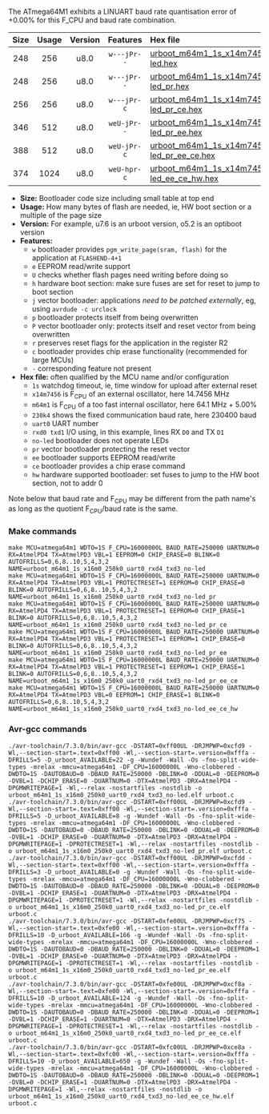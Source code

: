 The ATmega64M1 exhibits a LINUART baud rate quantisation error of +0.00% for this F_CPU and baud rate combination.

|Size|Usage|Version|Features|Hex file|
|:-:|:-:|:-:|:-:|:--|
|248|256|u8.0|`w---jPr--`|[urboot_m64m1_1s_x14m7456_230k4_uart0_rxd4_txd3_no-led.hex](https://raw.githubusercontent.com/stefanrueger/urboot.hex/main/mcus/atmega64m1/watchdog_1_s/external_oscillator_x/14m745600_hz/%2B230k4_baud/uart0_rxd4_txd3/no-led/urboot_m64m1_1s_x14m7456_230k4_uart0_rxd4_txd3_no-led.hex)|
|248|256|u8.0|`w---jPr--`|[urboot_m64m1_1s_x14m7456_230k4_uart0_rxd4_txd3_no-led_pr.hex](https://raw.githubusercontent.com/stefanrueger/urboot.hex/main/mcus/atmega64m1/watchdog_1_s/external_oscillator_x/14m745600_hz/%2B230k4_baud/uart0_rxd4_txd3/no-led/urboot_m64m1_1s_x14m7456_230k4_uart0_rxd4_txd3_no-led_pr.hex)|
|256|256|u8.0|`w---jPr-c`|[urboot_m64m1_1s_x14m7456_230k4_uart0_rxd4_txd3_no-led_pr_ce.hex](https://raw.githubusercontent.com/stefanrueger/urboot.hex/main/mcus/atmega64m1/watchdog_1_s/external_oscillator_x/14m745600_hz/%2B230k4_baud/uart0_rxd4_txd3/no-led/urboot_m64m1_1s_x14m7456_230k4_uart0_rxd4_txd3_no-led_pr_ce.hex)|
|346|512|u8.0|`weU-jPr--`|[urboot_m64m1_1s_x14m7456_230k4_uart0_rxd4_txd3_no-led_pr_ee.hex](https://raw.githubusercontent.com/stefanrueger/urboot.hex/main/mcus/atmega64m1/watchdog_1_s/external_oscillator_x/14m745600_hz/%2B230k4_baud/uart0_rxd4_txd3/no-led/urboot_m64m1_1s_x14m7456_230k4_uart0_rxd4_txd3_no-led_pr_ee.hex)|
|388|512|u8.0|`weU-jPr-c`|[urboot_m64m1_1s_x14m7456_230k4_uart0_rxd4_txd3_no-led_pr_ee_ce.hex](https://raw.githubusercontent.com/stefanrueger/urboot.hex/main/mcus/atmega64m1/watchdog_1_s/external_oscillator_x/14m745600_hz/%2B230k4_baud/uart0_rxd4_txd3/no-led/urboot_m64m1_1s_x14m7456_230k4_uart0_rxd4_txd3_no-led_pr_ee_ce.hex)|
|374|1024|u8.0|`weU-hpr-c`|[urboot_m64m1_1s_x14m7456_230k4_uart0_rxd4_txd3_no-led_ee_ce_hw.hex](https://raw.githubusercontent.com/stefanrueger/urboot.hex/main/mcus/atmega64m1/watchdog_1_s/external_oscillator_x/14m745600_hz/%2B230k4_baud/uart0_rxd4_txd3/no-led/urboot_m64m1_1s_x14m7456_230k4_uart0_rxd4_txd3_no-led_ee_ce_hw.hex)|

- **Size:** Bootloader code size including small table at top end
- **Usage:** How many bytes of flash are needed, ie, HW boot section or a multiple of the page size
- **Version:** For example, u7.6 is an urboot version, o5.2 is an optiboot version
- **Features:**
  + `w` bootloader provides `pgm_write_page(sram, flash)` for the application at `FLASHEND-4+1`
  + `e` EEPROM read/write support
  + `U` checks whether flash pages need writing before doing so
  + `h` hardware boot section: make sure fuses are set for reset to jump to boot section
  + `j` vector bootloader: applications *need to be patched externally*, eg, using `avrdude -c urclock`
  + `p` bootloader protects itself from being overwritten
  + `P` vector bootloader only: protects itself and reset vector from being overwritten
  + `r` preserves reset flags for the application in the register R2
  + `c` bootloader provides chip erase functionality (recommended for large MCUs)
  + `-` corresponding feature not present
- **Hex file:** often qualified by the MCU name and/or configuration
  + `1s` watchdog timeout, ie, time window for upload after external reset
  + `x14m7456` is F<sub>CPU</sub> of an external oscillator, here 14.7456 MHz
  + `m64m1` is F<sub>CPU</sub> of a too fast internal oscillator, here 64.1 MHz + 5.00%
  + `230k4` shows the fixed communication baud rate, here 230400 baud
  + `uart0` UART number
  + `rxd0 txd1` I/O using, in this example, lines RX `D0` and TX `D1`
  + `no-led` bootloader does not operate LEDs
  + `pr` vector bootloader protecting the reset vector
  + `ee` bootloader supports EEPROM read/write
  + `ce` bootloader provides a chip erase command
  + `hw` hardware supported bootloader: set fuses to jump to the HW boot section, not to addr 0


Note below that baud rate and F<sub>CPU</sub> may be different from the path name's as long as the quotient F<sub>CPU</sub>/baud rate is the same.

### Make commands
```
make MCU=atmega64m1 WDTO=1S F_CPU=16000000L BAUD_RATE=250000 UARTNUM=0 RX=AtmelPD4 TX=AtmelPD3 VBL=1 EEPROM=0 CHIP_ERASE=0 BLINK=0 AUTOFRILLS=0,6,8..10,5,4,3,2 NAME=urboot_m64m1_1s_x16m0_250k0_uart0_rxd4_txd3_no-led
make MCU=atmega64m1 WDTO=1S F_CPU=16000000L BAUD_RATE=250000 UARTNUM=0 RX=AtmelPD4 TX=AtmelPD3 VBL=1 PROTECTRESET=1 EEPROM=0 CHIP_ERASE=0 BLINK=0 AUTOFRILLS=0,6,8..10,5,4,3,2 NAME=urboot_m64m1_1s_x16m0_250k0_uart0_rxd4_txd3_no-led_pr
make MCU=atmega64m1 WDTO=1S F_CPU=16000000L BAUD_RATE=250000 UARTNUM=0 RX=AtmelPD4 TX=AtmelPD3 VBL=1 PROTECTRESET=1 EEPROM=0 CHIP_ERASE=1 BLINK=0 AUTOFRILLS=0,6,8..10,5,4,3,2 NAME=urboot_m64m1_1s_x16m0_250k0_uart0_rxd4_txd3_no-led_pr_ce
make MCU=atmega64m1 WDTO=1S F_CPU=16000000L BAUD_RATE=250000 UARTNUM=0 RX=AtmelPD4 TX=AtmelPD3 VBL=1 PROTECTRESET=1 EEPROM=1 CHIP_ERASE=0 BLINK=0 AUTOFRILLS=0,6,8..10,5,4,3,2 NAME=urboot_m64m1_1s_x16m0_250k0_uart0_rxd4_txd3_no-led_pr_ee
make MCU=atmega64m1 WDTO=1S F_CPU=16000000L BAUD_RATE=250000 UARTNUM=0 RX=AtmelPD4 TX=AtmelPD3 VBL=1 PROTECTRESET=1 EEPROM=1 CHIP_ERASE=1 BLINK=0 AUTOFRILLS=0,6,8..10,5,4,3,2 NAME=urboot_m64m1_1s_x16m0_250k0_uart0_rxd4_txd3_no-led_pr_ee_ce
make MCU=atmega64m1 WDTO=1S F_CPU=16000000L BAUD_RATE=250000 UARTNUM=0 RX=AtmelPD4 TX=AtmelPD3 VBL=0 EEPROM=1 CHIP_ERASE=1 BLINK=0 AUTOFRILLS=0,6,8..10,5,4,3,2 NAME=urboot_m64m1_1s_x16m0_250k0_uart0_rxd4_txd3_no-led_ee_ce_hw
```

### Avr-gcc commands
```
./avr-toolchain/7.3.0/bin/avr-gcc -DSTART=0xff00UL -DRJMPWP=0xcfd9 -Wl,--section-start=.text=0xff00 -Wl,--section-start=.version=0xfffa -DFRILLS=5 -D_urboot_AVAILABLE=22 -g -Wundef -Wall -Os -fno-split-wide-types -mrelax -mmcu=atmega64m1 -DF_CPU=16000000L -Wno-clobbered -DWDTO=1S -DAUTOBAUD=0 -DBAUD_RATE=250000 -DBLINK=0 -DDUAL=0 -DEEPROM=0 -DVBL=1 -DCHIP_ERASE=0 -DUARTNUM=0 -DTX=AtmelPD3 -DRX=AtmelPD4 -DPGMWRITEPAGE=1 -Wl,--relax -nostartfiles -nostdlib -o urboot_m64m1_1s_x16m0_250k0_uart0_rxd4_txd3_no-led.elf urboot.c
./avr-toolchain/7.3.0/bin/avr-gcc -DSTART=0xff00UL -DRJMPWP=0xcfd9 -Wl,--section-start=.text=0xff00 -Wl,--section-start=.version=0xfffa -DFRILLS=5 -D_urboot_AVAILABLE=8 -g -Wundef -Wall -Os -fno-split-wide-types -mrelax -mmcu=atmega64m1 -DF_CPU=16000000L -Wno-clobbered -DWDTO=1S -DAUTOBAUD=0 -DBAUD_RATE=250000 -DBLINK=0 -DDUAL=0 -DEEPROM=0 -DVBL=1 -DCHIP_ERASE=0 -DUARTNUM=0 -DTX=AtmelPD3 -DRX=AtmelPD4 -DPGMWRITEPAGE=1 -DPROTECTRESET=1 -Wl,--relax -nostartfiles -nostdlib -o urboot_m64m1_1s_x16m0_250k0_uart0_rxd4_txd3_no-led_pr.elf urboot.c
./avr-toolchain/7.3.0/bin/avr-gcc -DSTART=0xff00UL -DRJMPWP=0xcfdd -Wl,--section-start=.text=0xff00 -Wl,--section-start=.version=0xfffa -DFRILLS=3 -D_urboot_AVAILABLE=0 -g -Wundef -Wall -Os -fno-split-wide-types -mrelax -mmcu=atmega64m1 -DF_CPU=16000000L -Wno-clobbered -DWDTO=1S -DAUTOBAUD=0 -DBAUD_RATE=250000 -DBLINK=0 -DDUAL=0 -DEEPROM=0 -DVBL=1 -DCHIP_ERASE=1 -DUARTNUM=0 -DTX=AtmelPD3 -DRX=AtmelPD4 -DPGMWRITEPAGE=1 -DPROTECTRESET=1 -Wl,--relax -nostartfiles -nostdlib -o urboot_m64m1_1s_x16m0_250k0_uart0_rxd4_txd3_no-led_pr_ce.elf urboot.c
./avr-toolchain/7.3.0/bin/avr-gcc -DSTART=0xfe00UL -DRJMPWP=0xcf75 -Wl,--section-start=.text=0xfe00 -Wl,--section-start=.version=0xfffa -DFRILLS=10 -D_urboot_AVAILABLE=166 -g -Wundef -Wall -Os -fno-split-wide-types -mrelax -mmcu=atmega64m1 -DF_CPU=16000000L -Wno-clobbered -DWDTO=1S -DAUTOBAUD=0 -DBAUD_RATE=250000 -DBLINK=0 -DDUAL=0 -DEEPROM=1 -DVBL=1 -DCHIP_ERASE=0 -DUARTNUM=0 -DTX=AtmelPD3 -DRX=AtmelPD4 -DPGMWRITEPAGE=1 -DPROTECTRESET=1 -Wl,--relax -nostartfiles -nostdlib -o urboot_m64m1_1s_x16m0_250k0_uart0_rxd4_txd3_no-led_pr_ee.elf urboot.c
./avr-toolchain/7.3.0/bin/avr-gcc -DSTART=0xfe00UL -DRJMPWP=0xcf8a -Wl,--section-start=.text=0xfe00 -Wl,--section-start=.version=0xfffa -DFRILLS=10 -D_urboot_AVAILABLE=124 -g -Wundef -Wall -Os -fno-split-wide-types -mrelax -mmcu=atmega64m1 -DF_CPU=16000000L -Wno-clobbered -DWDTO=1S -DAUTOBAUD=0 -DBAUD_RATE=250000 -DBLINK=0 -DDUAL=0 -DEEPROM=1 -DVBL=1 -DCHIP_ERASE=1 -DUARTNUM=0 -DTX=AtmelPD3 -DRX=AtmelPD4 -DPGMWRITEPAGE=1 -DPROTECTRESET=1 -Wl,--relax -nostartfiles -nostdlib -o urboot_m64m1_1s_x16m0_250k0_uart0_rxd4_txd3_no-led_pr_ee_ce.elf urboot.c
./avr-toolchain/7.3.0/bin/avr-gcc -DSTART=0xfc00UL -DRJMPWP=0xce8a -Wl,--section-start=.text=0xfc00 -Wl,--section-start=.version=0xfffa -DFRILLS=10 -D_urboot_AVAILABLE=650 -g -Wundef -Wall -Os -fno-split-wide-types -mrelax -mmcu=atmega64m1 -DF_CPU=16000000L -Wno-clobbered -DWDTO=1S -DAUTOBAUD=0 -DBAUD_RATE=250000 -DBLINK=0 -DDUAL=0 -DEEPROM=1 -DVBL=0 -DCHIP_ERASE=1 -DUARTNUM=0 -DTX=AtmelPD3 -DRX=AtmelPD4 -DPGMWRITEPAGE=1 -Wl,--relax -nostartfiles -nostdlib -o urboot_m64m1_1s_x16m0_250k0_uart0_rxd4_txd3_no-led_ee_ce_hw.elf urboot.c
```

